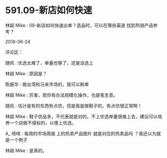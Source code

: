 # 591.09-新店如何快速

林超 Mike : 09-新店如何快速出单？选品时，可以在哪些渠道 找到热销产品参考？

2018-06-24

评论区：

随风 : 优选太难了，单量也够了，还是没选上

林超 Mike : 原因是？

陈振华 : 做台湾和马来市场的，我可以刷单

林超 Mike : 厉害，若你有办法规模化操作，也是笔生意。

随风 : 估计是有的东西有点仿，但是我是做鞋子的，有点仿很正常啊！

林超 Mike : 鞋子仿品多，不代表就是对的。不上优选单量很难上去，建议可以培养一个店做不侵权的，以便上优选。

A_ 啧啧 : 每周的市场周报 上的热卖产品图片 就是对应的热卖品吗 ？我还以为就是一个例子

林超 Mike : 是真的。